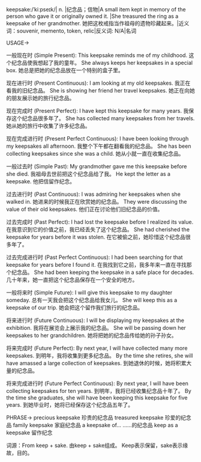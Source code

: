 keepsake:/ˈkiːpseɪk/| n. |纪念品；信物|A small item kept in memory of the person who gave it or originally owned it. |She treasured the ring as a keepsake of her grandmother. 她把这枚戒指当作祖母的遗物珍藏起来。|近义词：souvenir, memento, token, relic|反义词: N/A|名词

USAGE->

一般现在时 (Simple Present):
This keepsake reminds me of my childhood.  这个纪念品使我想起了我的童年。
She always keeps her keepsakes in a special box. 她总是把她的纪念品放在一个特别的盒子里。

现在进行时 (Present Continuous):
I am looking at my old keepsakes. 我正在看我的旧纪念品。
She is showing her friend her travel keepsakes.  她正在向她的朋友展示她的旅行纪念品。

现在完成时 (Present Perfect):
I have kept this keepsake for many years.  我保存这个纪念品很多年了。
She has collected many keepsakes from her travels. 她从她的旅行中收集了许多纪念品。

现在完成进行时 (Present Perfect Continuous):
I have been looking through my keepsakes all afternoon. 我整个下午都在翻看我的纪念品。
She has been collecting keepsakes since she was a child.  她从小就一直在收集纪念品。

一般过去时 (Simple Past):
My grandmother gave me this keepsake before she died. 我祖母去世前把这个纪念品给了我。
He kept the letter as a keepsake. 他把信留作纪念。

过去进行时 (Past Continuous):
I was admiring her keepsakes when she walked in.  她进来的时候我正在欣赏她的纪念品。
They were discussing the value of their old keepsakes. 他们正在讨论他们旧纪念品的价值。

过去完成时 (Past Perfect):
I had lost the keepsake before I realized its value. 在我意识到它的价值之前，我已经丢失了这个纪念品。
She had cherished the keepsake for years before it was stolen. 在它被偷之前，她珍惜这个纪念品很多年了。

过去完成进行时 (Past Perfect Continuous):
I had been searching for that keepsake for years before I found it. 在我找到它之前，我多年来一直在寻找那个纪念品。
She had been keeping the keepsake in a safe place for decades.  几十年来，她一直把这个纪念品保存在一个安全的地方。

一般将来时 (Simple Future):
I will give this keepsake to my daughter someday.  总有一天我会把这个纪念品给我女儿。
She will keep this as a keepsake of our trip. 她会把这个留作我们旅行的纪念品。

将来进行时 (Future Continuous):
I will be displaying my keepsakes at the exhibition. 我将在展览会上展示我的纪念品。
She will be passing down her keepsakes to her grandchildren. 她将把她的纪念品传给她的孙子孙女。

将来完成时 (Future Perfect):
By next year, I will have collected many more keepsakes. 到明年，我将收集到更多纪念品。
By the time she retires, she will have amassed a large collection of keepsakes. 到她退休的时候，她将积累大量的纪念品。

将来完成进行时 (Future Perfect Continuous):
By next year, I will have been collecting keepsakes for ten years. 到明年，我将已经收集纪念品十年了。
By the time she graduates, she will have been keeping this keepsake for five years. 到她毕业时，她将已经保存这个纪念品五年了。


PHRASE->
precious keepsake 珍贵的纪念品
treasured keepsake 珍爱的纪念品
family keepsake  家庭纪念品
a keepsake of...  ……的纪念品
keep as a keepsake 留作纪念


词源：From keep + sake.  由keep + sake组成。 Keep表示保留，sake表示缘故，目的。
